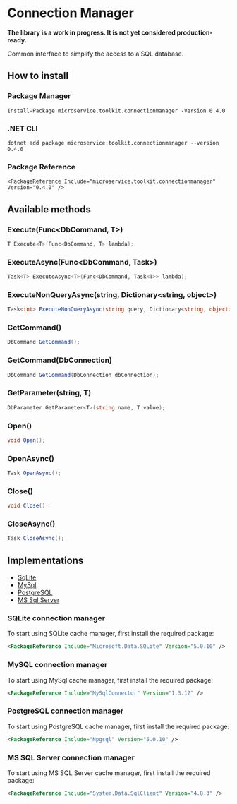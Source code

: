 ﻿# Connection Manager

__The library is a work in progress. It is not yet considered production-ready.__

Common interface to simplify the access to a SQL database.

## How to install

### Package Manager
```
Install-Package microservice.toolkit.connectionmanager -Version 0.4.0
```

### .NET CLI
```
dotnet add package microservice.toolkit.connectionmanager --version 0.4.0
```

### Package Reference
```
<PackageReference Include="microservice.toolkit.connectionmanager" Version="0.4.0" />
```

## Available methods

### Execute<T>(Func<DbCommand, T>)
```C#
T Execute<T>(Func<DbCommand, T> lambda);
```
### ExecuteAsync<T>(Func<DbCommand, Task<T>>)
```C#
Task<T> ExecuteAsync<T>(Func<DbCommand, Task<T>> lambda);
```
### ExecuteNonQueryAsync(string, Dictionary<string, object>)
```C#
Task<int> ExecuteNonQueryAsync(string query, Dictionary<string, object> parameters);
```
### GetCommand()
```C#
DbCommand GetCommand();
```
### GetCommand(DbConnection)
```C#
DbCommand GetCommand(DbConnection dbConnection);
```
### GetParameter<T>(string, T)
```C#
DbParameter GetParameter<T>(string name, T value);
```
### Open()
```C#
void Open();
```
### OpenAsync()
```C#
Task OpenAsync();
```
### Close()
```C#
void Close();
```
### CloseAsync()
```C#
Task CloseAsync();
```

## Implementations
- [SqLite](#sqlite)
- [MySql](#mysql)
- [PostgreSQL](#postgresql)
- [MS Sql Server](#mssqlserver)

### SQLite connection manager

<a name="sqlite"></a>
To start using SQLite cache manager, first install the required package:
```xml
<PackageReference Include="Microsoft.Data.SQLite" Version="5.0.10" />
```
### MySQL connection manager

<a name="mysql"></a>
To start using MySql cache manager, first install the required package:
```xml
<PackageReference Include="MySqlConnector" Version="1.3.12" />
```
### PostgreSQL connection manager

<a name="postgresql"></a>
To start using PostgreSQL cache manager, first install the required package:
```xml
<PackageReference Include="Npgsql" Version="5.0.10" />
```
### MS SQL Server connection manager

<a name="mssqlserver"></a>
To start using MS SQL Server cache manager, first install the required package:
```xml
<PackageReference Include="System.Data.SqlClient" Version="4.8.3" />
```